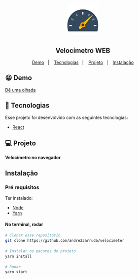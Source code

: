 <h1 align="center">
    <img alt="Velocímetro WEB" src="./public/logo192.png" width="100px" />
</h1>

<h2 align="center">
  Velocímetro WEB
</h2>

<p align="center">
  <a href="#-demo">Demo</a>&nbsp;&nbsp;&nbsp;|&nbsp;&nbsp;&nbsp;
  <a href="#-tecnologias">Tecnologias</a>&nbsp;&nbsp;&nbsp;|&nbsp;&nbsp;&nbsp;
  <a href="#-projeto">Projeto</a>&nbsp;&nbsp;&nbsp;|&nbsp;&nbsp;&nbsp;
  <a href="#instalação">Instalação</a>
</p>

## 😀 Demo
<a href="https://andre23arruda-velocimeter.vercel.app/">Dê uma olhada</a>

## 🚀 Tecnologias
Esse projeto foi desenvolvido com as seguintes tecnologias:

- [React](https://reactjs.org)

## 💻 Projeto
**Velocímetro no navegador**

## Instalação
### Pré requisitos
Ter instalado:
- [Node](https://nodejs.org/en/download/)
- [Yarn](https://classic.yarnpkg.com/en/docs/install/)

#### No terminal, rodar
```sh
# Clonar esse repositório
git clone https://github.com/andre23arruda/velocimeter

# Instalar os pacotes do projeto
yarn install

# Rodar
yarn start
```
